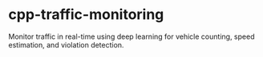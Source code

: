 # cpp-traffic-monitoring
Monitor traffic in real-time using deep learning for vehicle counting, speed estimation, and violation detection.
